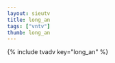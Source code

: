 ```yaml
--- 
layout: sieutv
title: long_an
tags: ["vntv"]
thumb: long_an
---
```

{% include tvadv key="long_an" %}
